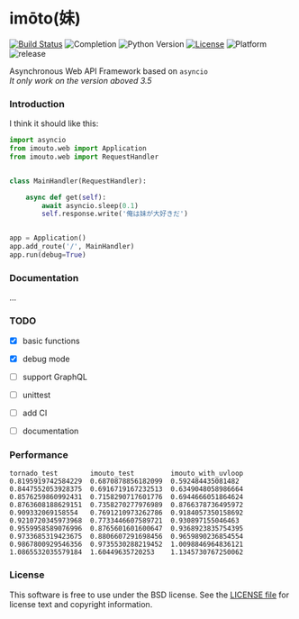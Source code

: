 # imōto(妹)
[![Build Status](https://travis-ci.org/Hanaasagi/imouto.svg?branch=master)](https://travis-ci.org/Hanaasagi/imouto)
![Completion](https://img.shields.io/badge/completion-30%25-39C5BB.svg)
![Python Version](https://img.shields.io/badge/Python-v3.5-orange.svg)
[![License](https://img.shields.io/badge/license-BSD3-blue.svg)](https://github.com/Hanaasagi/imouto/blob/master/LICENSE)
![Platform](https://img.shields.io/badge/platform-Linux-BE84B8.svg)
![release](https://img.shields.io/badge/release-dev-EA0032.svg)  

Asynchronous Web API Framework based on `asyncio`  
*It only work on the version aboved 3.5*

### Introduction
I think it should like this:

```Python
import asyncio
from imouto.web import Application
from imouto.web import RequestHandler


class MainHandler(RequestHandler):

    async def get(self):
        await asyncio.sleep(0.1)
        self.response.write('俺は妹が大好きだ')


app = Application()
app.add_route('/', MainHandler)
app.run(debug=True)
```


### Documentation

...

### TODO

- [x] basic functions
- [x] debug mode
- [ ] support GraphQL
- [ ] unittest
- [ ] add CI
- [ ] documentation


### Performance

```
tornado_test        imouto_test         imouto_with_uvloop
0.8195919742584229  0.6870878856182099  0.592484435081482
0.8447552053928375  0.6916719167232513  0.6349048058986664
0.8576259860992431  0.7158290717601776  0.6944666051864624
0.8763608188629151  0.7358270277976989  0.8766378736495972
0.909332069158554   0.7691210973262786  0.9184057350158692
0.9210720345973968  0.7733446607589721  0.930897155046463
0.9559958589076996  0.8765601601600647  0.9368923835754395
0.9733685319423675  0.8806607291698456  0.9659890236854554
0.9867800929546356  0.9735530288219452  1.0098846964836121
1.0865532035579184  1.60449635720253    1.1345730767250062
```

### License

This software is free to use under the BSD license. See the [LICENSE file](https://github.com/Hanaasagi/imouto/blob/master/LICENSE) for license text and copyright information.
